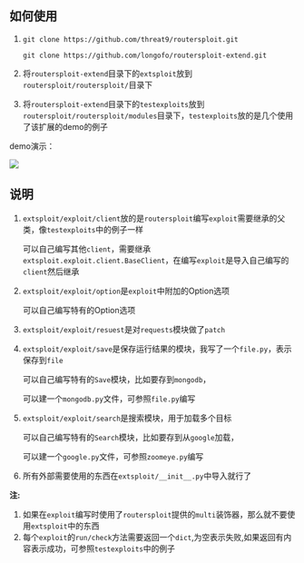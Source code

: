 ## 如何使用



1. `git clone https://github.com/threat9/routersploit.git`

   `git clone https://github.com/longofo/routersploit-extend.git`

2. 将`routersploit-extend`目录下的`extsploit`放到`routersploit/routersploit/`目录下

3. 将`routersploit-extend`目录下的`testexploits`放到`routersploit/routersploit/modules`目录下，`testexploits`放的是几个使用了该扩展的demo的例子

demo演示：

[![](https://asciinema.org/a/4wxNpOvdyJi7aTSsXBWBLHwxp.png)](https://asciinema.org/a/4wxNpOvdyJi7aTSsXBWBLHwxp)



## 说明



1. `extsploit/exploit/client`放的是`routersploit`编写`exploit`需要继承的父类，像`testexploits`中的例子一样

   可以自己编写其他`client`，需要继承`extsploit.exploit.client.BaseClient`，在编写`exploit`是导入自己编写的`client`然后继承

2. `extsploit/exploit/option`是`exploit`中附加的Option选项

   可以自己编写特有的Option选项

3. `extsploit/exploit/resuest`是对`requests`模块做了`patch`

4. `extsploit/exploit/save`是保存运行结果的模块，我写了一个`file.py`，表示保存到`file`

   可以自己编写特有的`Save`模块，比如要存到`mongodb`，

   可以建一个`mongodb.py`文件，可参照`file.py`编写

5. `extsploit/exploit/search`是搜索模块，用于加载多个目标

   可以自己编写特有的`Search`模块，比如要存到从`google`加载，

   可以建一个`google.py`文件，可参照`zoomeye.py`编写

6. 所有外部需要使用的东西在`extsploit/__init__.py`中导入就行了



**注:**

1. 如果在`exploit`编写时使用了`routersploit`提供的`multi`装饰器，那么就不要使用`extsploit`中的东西
2. 每个`exploit`的`run/check`方法需要返回一个`dict`,为空表示失败,如果返回有内容表示成功，可参照`testexploits`中的例子
